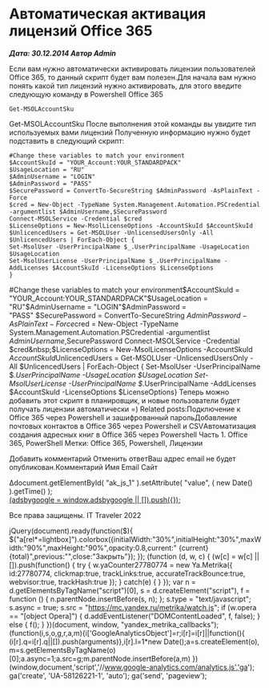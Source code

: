 # Автоматическая активация лицензий Office 365                	  
***Дата: 30.12.2014 Автор Admin***

Если вам нужно автоматически активировать лицензии пользователей Office 365, то данный скрипт будет вам полезен.Для начала вам нужно понять какой тип лицензий нужно активировать, для этого введите следующую команду в Powershell Office 365
```
Get-MSOLAccountSku
```
Get-MSOLAccountSku
После выполнения этой команды вы увидите тип используемых вами лицензий
Полученную информацию нужно будет подставить в следующий скрипт:
```
#Change these variables to match your environment
$AccountSkuId = "YOUR_Account:YOUR_STANDARDPACK"
$UsageLocation = "RU"
$AdminUsername = "LOGIN"
$AdminPassword = "PASS"
$SecurePassword = ConvertTo-SecureString $AdminPassword -AsPlainText -Force
$cred = New-Object -TypeName System.Management.Automation.PSCredential -argumentlist $AdminUsername,$SecurePassword
Connect-MSOLService -Credential $cred
$LicenseOptions = New-MsolLicenseOptions -AccountSkuId $AccountSkuId
$UnlicencedUsers = Get-MSOLUser -UnlicensedUsersOnly -All
$UnlicencedUsers | ForEach-Object {
Set-MsolUser -UserPrincipalName $_.UserPrincipalName -UsageLocation $UsageLocation
Set-MsolUserLicense -UserPrincipalName $_.UserPrincipalName -AddLicenses $AccountSkuId -LicenseOptions $LicenseOptions
}
```
#Change these variables to match your environment$AccountSkuId = "YOUR_Account:YOUR_STANDARDPACK"$UsageLocation = "RU"$AdminUsername = "LOGIN"$AdminPassword = "PASS"&nbsp;$SecurePassword = ConvertTo-SecureString $AdminPassword -AsPlainText -Force$cred = New-Object -TypeName System.Management.Automation.PSCredential -argumentlist $AdminUsername,$SecurePassword&nbsp;Connect-MSOLService -Credential $cred&nbsp;$LicenseOptions = New-MsolLicenseOptions -AccountSkuId $AccountSkuId$UnlicencedUsers = Get-MSOLUser -UnlicensedUsersOnly -All&nbsp;$UnlicencedUsers | ForEach-Object {	Set-MsolUser -UserPrincipalName $_.UserPrincipalName -UsageLocation $UsageLocation	Set-MsolUserLicense -UserPrincipalName $_.UserPrincipalName -AddLicenses $AccountSkuId -LicenseOptions $LicenseOptions}
Теперь можно добавить этот скрипт в планировщик, и новые пользователи будет получать лицензии автоматически =)
Related posts:Подключение к Office 365 через Powershell и зашифрованный парольДобавление почтовых контактов в Office 365 через Powershell и CSVАвтоматизация создания адресных книг в Office 365 через Powershell Часть 1.
 Office 365, PowerShell 
 Метки: Office 365, Powershell, Лицензии  
                        
Добавить комментарий Отменить ответВаш адрес email не будет опубликован.Комментарий Имя 
Email 
Сайт 
 
&#916;document.getElementById( "ak_js_1" ).setAttribute( "value", ( new Date() ).getTime() );	
<ins class="adsbygoogle"
style="display:block"
data-ad-client="ca-pub-1890562251101921"
data-ad-slot="9117958896"
data-ad-format="auto">
(adsbygoogle = window.adsbygoogle || []).push({});
  
Все права защищены. IT Traveler 2022 
                            
jQuery(document).ready(function($){
$("a[rel*=lightbox]").colorbox({initialWidth:"30%",initialHeight:"30%",maxWidth:"90%",maxHeight:"90%",opacity:0.8,current:" {current}  {total}",previous:"",close:"Закрыть"});
});
(function (d, w, c) {
(w[c] = w[c] || []).push(function() {
try {
w.yaCounter27780774 = new Ya.Metrika({
id:27780774,
clickmap:true,
trackLinks:true,
accurateTrackBounce:true,
webvisor:true,
trackHash:true
});
} catch(e) { }
});
var n = d.getElementsByTagName("script")[0],
s = d.createElement("script"),
f = function () { n.parentNode.insertBefore(s, n); };
s.type = "text/javascript";
s.async = true;
s.src = "https://mc.yandex.ru/metrika/watch.js";
if (w.opera == "[object Opera]") {
d.addEventListener("DOMContentLoaded", f, false);
} else { f(); }
})(document, window, "yandex_metrika_callbacks");
(function(i,s,o,g,r,a,m){i['GoogleAnalyticsObject']=r;i[r]=i[r]||function(){
(i[r].q=i[r].q||[]).push(arguments)},i[r].l=1*new Date();a=s.createElement(o),
m=s.getElementsByTagName(o)[0];a.async=1;a.src=g;m.parentNode.insertBefore(a,m)
})(window,document,'script','//www.google-analytics.com/analytics.js','ga');
ga('create', 'UA-58126221-1', 'auto');
ga('send', 'pageview');
